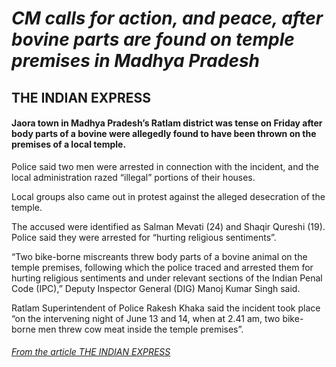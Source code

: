 # *CM calls for action, and peace, after bovine parts are found on temple premises in Madhya Pradesh*
## **THE INDIAN EXPRESS**
#### Jaora town in Madhya Pradesh’s Ratlam district was tense on Friday after body parts of a bovine were allegedly found to have been thrown on the premises of a local temple.

Police said two men were arrested in connection with the incident, and the local administration razed “illegal” portions of their houses.

Local groups also came out in protest against the alleged desecration of the temple.

The accused were identified as Salman Mevati (24) and Shaqir Qureshi (19). Police said they were arrested for “hurting religious sentiments”.

“Two bike-borne miscreants threw body parts of a bovine animal on the temple premises, following which the police traced and arrested them for hurting religious sentiments and under relevant sections of the Indian Penal Code (IPC),” Deputy Inspector General (DIG) Manoj Kumar Singh said.

Ratlam Superintendent of Police Rakesh Khaka said the incident took place “on the intervening night of June 13 and 14, when at 2.41 am, two bike-borne men threw cow meat inside the temple premises”. 
###### [From the article THE INDIAN EXPRESS](https://indianexpress.com/article/india/bovine-parts-found-on-temple-premises-2-arrested-in-tense-madhya-pradesh-town-9393469/)
